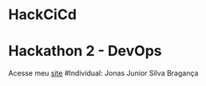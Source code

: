 # HackCiCd
# Hackathon 2 - DevOps
Acesse meu [site](https://jonasbraganca.github.io/HackCiCd/)
#Individual: Jonas Junior Silva Bragança
